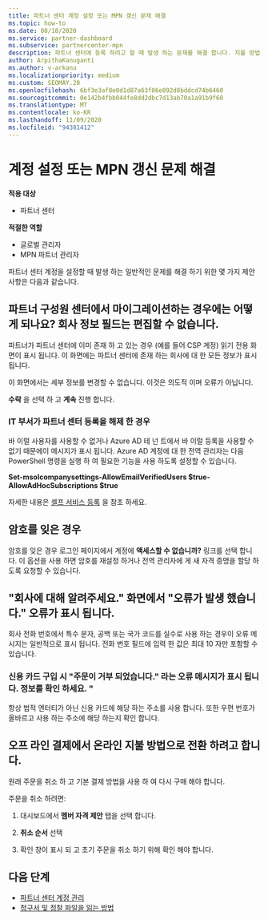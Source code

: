 ```yaml
---
title: 파트너 센터 계정 설정 또는 MPN 갱신 문제 해결
ms.topic: how-to
ms.date: 08/18/2020
ms.service: partner-dashboard
ms.subservice: partnercenter-mpn
description: 파트너 센터에 등록 하려고 할 때 발생 하는 문제를 해결 합니다. 지불 방법, 잊어버린 암호 등을 사용 하 여 문제를 해결 합니다.
author: ArpithaKanuganti
ms.author: v-arkanu
ms.localizationpriority: medium
ms.custom: SEOMAY.20
ms.openlocfilehash: 6bf3e3af8e0d1d87a63f86e892d8bddcd74b6460
ms.sourcegitcommit: 0e142b4fbb044fe8dd2dbc7d13ab70a1a91b9f60
ms.translationtype: MT
ms.contentlocale: ko-KR
ms.lasthandoff: 11/09/2020
ms.locfileid: "94381412"
---
```

# <a name="troubleshoot-account-setup-or-mpn-renewal-issues"></a>계정 설정 또는 MPN 갱신 문제 해결

**적용 대상**

- 파트너 센터
 
**적절한 역할**

- 글로벌 관리자
- MPN 파트너 관리자 
 
파트너 센터 계정을 설정할 때 발생 하는 일반적인 문제를 해결 하기 위한 몇 가지 제안 사항은 다음과 같습니다.

## <a name="what-happens-if-you-are-migrating-from-partner-membership-center-and-you-cant-edit-any-company-information-fields"></a>파트너 구성원 센터에서 마이그레이션하는 경우에는 어떻게 되나요? 회사 정보 필드는 편집할 수 없습니다.

파트너가 파트너 센터에 이미 존재 하 고 있는 경우 (예를 들어 CSP 계정) 읽기 전용 화면이 표시 됩니다. 이 화면에는 파트너 센터에 존재 하는 회사에 대 한 모든 정보가 표시 됩니다.

이 화면에서는 세부 정보를 변경할 수 없습니다. 이것은 의도적 이며 오류가 아닙니다.

**수락** 을 선택 하 고 **계속** 진행 합니다.


### <a name="if-the-it-department-has-turned-off-sign-up-for-partner-center"></a>IT 부서가 **파트너 센터 등록을 해제 한** 경우

바 이럴 사용자를 사용할 수 없거나 Azure AD 테 넌 트에서 바 이럴 등록을 사용할 수 없기 때문에이 메시지가 표시 됩니다. Azure AD 계정에 대 한 전역 관리자는 다음 PowerShell 명령을 실행 하 여 필요한 기능을 사용 하도록 설정할 수 있습니다.

**Set-msolcompanysettings-AllowEmailVerifiedUsers $true-AllowAdHocSubscriptions $true**

자세한 내용은 [셀프 서비스 등록](/azure/active-directory/users-groups-roles/directory-self-service-signup) 을 참조 하세요.

## <a name="you-forgot-your-password"></a>암호를 잊은 경우

암호를 잊은 경우 로그인 페이지에서 계정에 **액세스할 수 없습니까?** 링크를 선택 합니다. 이 옵션을 사용 하면 암호를 재설정 하거나 전역 관리자에 게 새 자격 증명을 할당 하도록 요청할 수 있습니다.

## <a name="on-the-tell-us-about-your-company-screen-you-receive-a-something-went-wrong-error"></a>"회사에 대해 알려주세요." 화면에서 "오류가 발생 했습니다." 오류가 표시 됩니다.

회사 전화 번호에서 특수 문자, 공백 또는 국가 코드를 실수로 사용 하는 경우이 오류 메시지는 일반적으로 표시 됩니다. 전화 번호 필드에 입력 한 값은 최대 10 자만 포함할 수 있습니다.


### <a name="your-credit-card-purchase-is-receiving-an-error-message-stating-that-your-order-was-declined-please-verify-your-information"></a>신용 카드 구입 시 "주문이 거부 되었습니다." 라는 오류 메시지가 표시 됩니다. 정보를 확인 하세요. "


항상 법적 엔터티가 아닌 신용 카드에 해당 하는 주소를 사용 합니다. 또한 우편 번호가 올바르고 사용 하는 주소에 해당 하는지 확인 합니다.

## <a name="you-want-to-switch-from-offline-payment-to-online-payment-method"></a>오프 라인 결제에서 온라인 지불 방법으로 전환 하려고 합니다. 

원래 주문을 취소 하 고 기본 결제 방법을 사용 하 여 다시 구매 해야 합니다.

주문을 취소 하려면:

1. 대시보드에서 **멤버 자격 제안** 탭을 선택 합니다.

2. **취소 순서** 선택

3. 확인 창이 표시 되 고 초기 주문을 취소 하기 위해 확인 해야 합니다.

## <a name="next-steps"></a>다음 단계

- [파트너 센터 계정 관리](partner-center-account-setup.md)
- [청구서 및 정찰 파일을 읽는 방법](read-your-bill.md)
